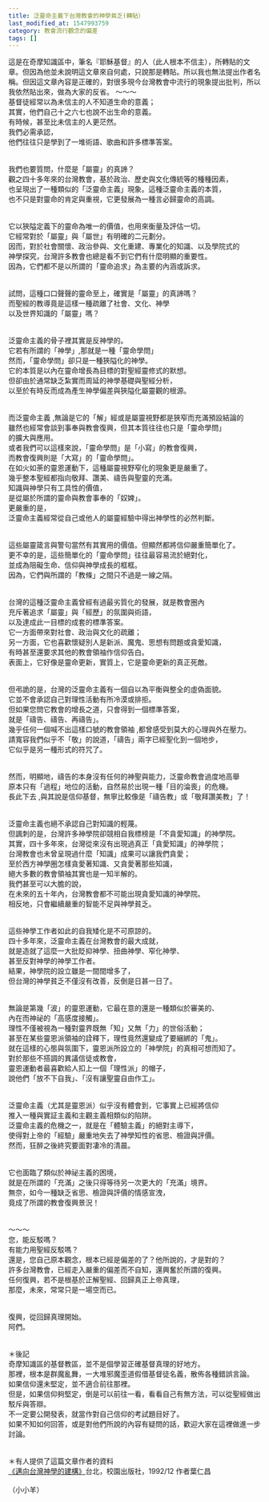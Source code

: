 ```yaml
---
title: 泛靈命主義下台灣教會的神學貧乏(轉貼）
last_modified_at: 1547993759
category: 教會流行觀念的偏差
tags: []
---
```


<p>這是在奇摩知識區中，筆名『耶穌基督』的人（此人根本不信主），所轉貼的文章。但因為他並未說明這文章來自何處，只說那是轉貼。所以我也無法提出作者名稱。但因這文章內容是正確的，對很多現今台灣教會中流行的現象提出批判，所以我依然貼出來，做為大家的反省。 <!--more-->～～～<br/>基督徒經常以為未信主的人不知道生命的意義；<br/>其實，他們自己十之六七也說不出生命的意義。 <br/>有時候，甚至比未信主的人更茫然。 <br/>我們必需承認， <br/>他們往往只是學到了一堆術語、歌曲和許多標準答案。 <br/><br/><br/>我們也要質問，什麼是「屬靈」的真諦？<br/>觀之四十多年來的台灣教會，基於政治、歷史與文化傳統等的種種因素，<br/>也呈現出了一種類似的「泛靈命主義」現象。這種泛靈命主義的本質，<br/>也不只是對靈命的肯定與重視，它更發展為一種言必歸靈命的高調。<br/><br/><br/>它以狹隘定義下的靈命為唯一的價值，也用來衡量及評估一切。<br/>它經常對於「屬靈」與「屬世」有明確的二元劃分。<br/>因而，對於社會關懷、政治參與、文化重建、專業化的知識、以及學院式的<br/>神學探究，台灣許多教會也總是看不到它們有什麼明顯的重要性。<br/>因為，它們都不是以所謂的「靈命追求」為主要的內涵或訴求。<br/><br/><br/>試問，這種口口聲聲的靈命至上，確實是「屬靈」的真諦嗎？<br/>而聖經的教導竟是這樣一種疏離了社會、文化、神學<br/>以及世界知識的「屬靈」嗎？ <br/><br/><br/>泛靈命主義的骨子裡其實是反神學的。<br/>它若有所謂的「神學」,那就是一種「靈命學問」<br/>然而，「靈命學問」卻只是一種狹隘化的神學。<br/>它的本質是以內在靈命增長為目標的對聖經靈修式的默想。<br/>但卻由於通常缺乏紮實而周延的神學基礎與聖經分析，<br/>以至於有時反而成為產生神學偏差與狹隘化屬靈觀的根源。<br/><br/><br/>而泛靈命主義 ,無論是它的「解」經或是屬靈視野都是狹窄而充滿預設結論的<br/>雖然也經常會談到事奉與教會復興，但其本質往往也只是「靈命學問」<br/>的擴大與應用。<br/>或者我們可以這樣來說，「靈命學問」是「小寫」的教會復興，<br/>而教會復興則是「大寫」的「靈命學問」。<br/>在如火如荼的靈恩運動下，這種屬靈視野窄化的現象更是嚴重了。<br/>幾乎整本聖經都指向敬拜、讚美、禱告與聖靈的充滿。<br/>知識與神學只有工具性的價值，<br/>是從屬於所謂的靈命與教會事奉的「奴婢」。<br/>更嚴重的是，<br/>泛靈命主義經常從自己或他人的屬靈經驗中得出神學性的必然判斷。<br/><br/><br/>這些屬靈箴言與警句當然有其實用的價值。但顯然都將信仰嚴重簡單化了。<br/>更不幸的是，這些簡單化的「靈命學問」往往最容易流於絕對化，<br/>並成為阻礙生命、信仰與神學成長的框框。<br/>因為，它們與所謂的「教條」之間只不過是一線之隔。<br/><br/><br/>台灣的這種泛靈命主義曾經有過最劣質化的發展，就是教會圈內<br/>充斥著追求「屬靈」與「經歷」的氛圍與術語，<br/>以及達成此一目標的成套的標準答案。<br/>它一方面帶來對社會、政治與文化的疏離；<br/>另一方面，它也喜歡懷疑別人是新派、魔鬼、思想有問題或貪愛知識，<br/>有時甚至還要求其他的教會領袖作信仰告白。<br/>表面上，它好像是靈命更新，實質上，它是靈命更新的真正死敵。 <br/><br/><br/>但弔詭的是，台灣的泛靈命主義有一個自以為平衡與整全的虛偽面貌。<br/>它並不會承認自己對理性活動有所冷漠或排拒。<br/>但如果您問它教會的增長之道，只會得到一個標準答案，<br/>就是「禱告、禱告、再禱告」。<br/>幾乎任何一個喊不出這樣口號的教會領袖 ,都曾感受到莫大的心理與外在壓力。<br/>請寬容我們似乎不「敬」的說道，「禱告」兩字已經聖化到一個地步，<br/>它似乎是另一種形式的符咒了。<br/><br/><br/>然而，明顯地，禱告的本身沒有任何的神聖與能力，泛靈命教會過度地高舉<br/>原本只有「過程」地位的活動，自然易於出現一種「目的淪喪」的危機。<br/>長此下去 ,與其說是信仰基督，無寧比較像是「禱告教」或「敬拜讚美教」了！<br/><br/><br/>泛靈命主義也絕不承認自己對知識的輕蔑。<br/>但諷刺的是，台灣許多神學院卻競相自我標榜是「不貪愛知識」的神學院。<br/>其實，四十多年來，台灣從來沒有出現過真正「貪愛知識」的神學院；<br/>台灣教會也未曾呈現過什麼「知識」成果可以讓我們貪愛；<br/>至於西方神學圈怎樣貪愛著知識、又貪愛著那些知識，<br/>絕大多數的教會領袖其實也是一知半解的。<br/>我們甚至可以大膽的說，<br/>在未來的五十年內，台灣教會都不可能出現貪愛知識的神學院。<br/>相反地，只會繼續嚴重的智能不足與神學貧乏。 <br/><br/><br/>這些神學工作者如此的自我矮化是不可原諒的。<br/>四十多年來，泛靈命主義在台灣教會的最大成就，<br/>就是造就了這麼一大批貶抑神學、扭曲神學、窄化神學、<br/>甚至反對神學的神學工作者。<br/>結果，神學院的設立雖是一間間增多了，<br/>但台灣的神學貧乏不僅沒有改善，反倒是日甚一日了。 <br/><br/><br/>無論是第幾「波」的靈恩運動，它最在意的還是一種類似於審美的、<br/>內在而神祕的「高感度接觸」。<br/>理性不僅被視為一種對靈界既無「知」又無「力」的世俗活動；<br/>甚至在某些靈恩派領袖的詮釋下，理性竟然還變成了要綑綁的「鬼」。<br/>就在這樣的心態與氛圍下，靈恩派所設立的「神學院」的真相可想而知了。<br/>對於那些不搭調的異議信徒或教會，<br/>靈恩運動者最喜歡給人扣上一個「理性派」的帽子，<br/>說他們「放不下自我」、「沒有讓聖靈自由作工」。<br/><br/><br/>泛靈命主義（尤其是靈恩派）似乎沒有體會到，它事實上已經將信仰<br/>推入一種與實証主義和主觀主義相類似的陷阱。<br/>泛靈命主義的危機之一，就是在「體驗主義」的絕對主導下，<br/>使得對上帝的「經驗」嚴重地失去了神學知性的省思、檢證與評價。<br/>然而，狂醉之後終究要面對凄冷的清晨。<br/><br/><br/>它也面臨了類似於神祕主義的困境，<br/>就是在所謂的「充滿」之後只得等待另一次更大的「充滿」境界。<br/>無奈，如今一種缺乏省思、檢證與評價的情感宣洩，<br/>竟成了所謂的教會復興景況！<br/><br/><br/>～～～<br/>您，能反駁嗎？<br/>有能力用聖經反駁嗎？<br/>還是，您自己原本觀念，根本已經是偏差的了？他所說的，才是對的？<br/>許多台灣教會，已經走入嚴重的偏差而不自知，還興奮於所謂的復興。<br/>任何復興，若不是根基於正解聖經、回歸真正上帝真理，<br/>那麼，未來，常常只是一場空而已。<br/><br/><br/>復興，從回歸真理開始。<br/>阿們。<br/><br/><br/>＊後記<br/>奇摩知識區的基督教區，並不是個學習正確基督真理的好地方。<br/>那裡，根本是群魔亂舞，一大堆邪魔歪道假借基督徒名義，散佈各種錯誤言論。<br/>如果信仰還未堅定，並不適合前往那裡。<br/>但是，如果信仰夠堅定，倒是可以前往一看，看看自己有無方法，可以從聖經做出駁斥與答辯。<br/>不一定要公開發表，就當作對自己信仰的考試題目好了。<br/>如果不知如何回答，或是對他們所說的內容有疑問的話，歡迎大家在這裡做進一步討論。<br/><br/><br/>＊有人提供了這篇文章作者的資料<br/><a href="http://web.ntpu.edu.tw/~soloman/taitheo.htm " target="_blank">《邁向台灣神學的建構》</a>台北，校園出版社，1992/12 作者葉仁昌 <br/><br/>（小小羊）<br/></p><p> </p><br/>